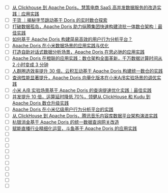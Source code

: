 - [ ] [从 Clickhouse 到 Apache Doris，慧策电商 SaaS 高并发数据服务的改造实践｜应用实践](https://mp.weixin.qq.com/s/C6VKlnlyox6tQH22rFuZ8g)
- [ ] [干货 ｜揭秘字节跳动基于 Doris 的实时数仓探索](https://mp.weixin.qq.com/s/siZ-rjREN_s7FFEgPqRgpA)
- [ ] [打破数据孤岛，Apache Doris 助力纵腾集团快速构建流批一体数仓架构｜最佳实践](https://mp.weixin.qq.com/s/3HG9pka3aabj2zmZRTvYMg)
- [ ] [如何基于 Apache Doris 构建简易高效的用户行为分析平台？](https://mp.weixin.qq.com/s/fHoFHLmdYKXV5AAKKRCPIg)
- [ ] [Apache Doris 在小米数据场景的应用实践与优化](https://mp.weixin.qq.com/s/1WX2nNOEGO0wKRkVGvxYBg)
- [ ] [打造自助对话式数据分析场景，Apache Doris 在思必驰的应用实践](https://mp.weixin.qq.com/s/5C9HK_luzqHmZvVF4Hpexw)
- [ ] [Apache Doris 在橙联的应用实践：数仓架构全面革新，千万数据计算时间从 2 小时变成 3 分钟](https://mp.weixin.qq.com/s/DaSnkxmDtG3AETJId-ZoEA)
- [ ] [人群圈选效率提升 30 倍，云积互动基于 Apache Doris 构建统一数仓的实践](https://mp.weixin.qq.com/s/LXfP3WhL0K-PHgnHFHstcQ)
- [ ] [查询性能显著提升，Apache Doris 向量化版本在小米A/B实验场景的调优实践](https://mp.weixin.qq.com/s/L_8eAuXtXtYUj32SvyMcOg)
- [ ] [小米 A/B 实验场景基于 Apache Doris 的查询提速优化实践｜最佳实践](https://mp.weixin.qq.com/s/bLB_jfzd9dbTIPibMq1AMA)
- [ ] [并发提升 10 倍，运算延时降低 70%，领健从 ClickHouse 和 Kudu 到 Apache Doris 数仓升级实践](https://mp.weixin.qq.com/s/qMf2CRa_e2PuWNSwctv1Qw)
- [ ] [Apache Doris 在小米亿级用户行为分析平台的实践](https://mp.weixin.qq.com/s/Nl72xKvw45hrqJPjp8ul_g)
- [ ] [从 ClickHouse 到 Apache Doris，腾讯音乐内容库数据平台架构演进实践](https://mp.weixin.qq.com/s/Hsf27GVcyWEZkvM0tVtOSw)
- [ ] [杭银消金基于 Apache Doris 的统一数据查询网关改造](https://mp.weixin.qq.com/s/2OXQN99bAeNhz7Ol7RpxHw)
- [ ] [赋能直播行业精细化运营，斗鱼基于 Apache Doris 的应用实践](https://mp.weixin.qq.com/s/gXE9PmPTTlZN2V_YEz7uDg)
- [ ] []()
- [ ] []()
- [ ] []()
- [ ] []()
- [ ] []()
- [ ] []()
- [ ] []()
- [ ] []()
- [ ] []()
- [ ] []()
